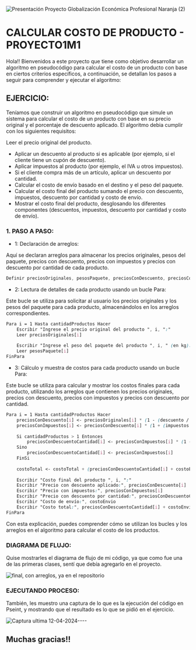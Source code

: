 ![Presentación Proyecto Globalización Económica Profesional Naranja (2)](https://github.com/Mariavaleriavarela/Proyecto1m1/assets/162743143/267b38be-b985-479f-8ba7-c9f9b31387c0)


# CALCULAR COSTO DE PRODUCTO - PROYECTO1M1


Hola!! Bienvenidos a este proyecto que tiene como objetivo desarrollar un algoritmo en pseudocódigo para calcular el costo de un producto con base en ciertos criterios específicos, a continuación, se detallan los pasos a seguir para comprender y ejecutar el algoritmo:

## EJERCICIO:
Teníamos que construir un algoritmo en pseudocódigo que simule un sistema para calcular el costo de un producto con base en su precio original y el porcentaje de descuento aplicado. El algoritmo debia cumplir con los siguientes requisitos:

Leer el precio original del producto.
- Aplicar un descuento al producto si es aplicable (por ejemplo, si el cliente tiene un cupón de descuento).
- Aplicar impuestos al producto (por ejemplo, el IVA u otros impuestos).
- Si el cliente compra más de un artículo, aplicar un descuento por cantidad.
- Calcular el costo de envío basado en el destino y el peso del paquete.
- Calcular el costo final del producto sumando el precio con descuento, impuestos, descuento por cantidad y costo de envío.
- Mostrar el costo final del producto, desglosando los diferentes componentes (descuentos, impuestos, descuento por cantidad y costo de envío).

### 1. PASO A PASO:
- 1: Declaración de arreglos:

Aquí se declaran arreglos para almacenar los precios originales, pesos del paquete, precios con descuento, precios con impuestos y precios con descuento por cantidad de cada producto.
  
```scss
Definir preciosOriginales, pesosPaquete, preciosConDescuento, preciosConImpuestos, preciosConDescuentoCantidad Como Arreglo de Reales
```
- 2: Lectura de detalles de cada producto usando un bucle Para:

Este bucle se utiliza para solicitar al usuario los precios originales y los pesos del paquete para cada producto, almacenándolos en los arreglos correspondientes.
  
```scss
Para i = 1 Hasta cantidadProductos Hacer
    Escribir "Ingrese el precio original del producto ", i, ":"
    Leer preciosOriginales[i]
    
    Escribir "Ingrese el peso del paquete del producto ", i, " (en kg):"
    Leer pesosPaquete[i]
FinPara
```
- 3: Cálculo y muestra de costos para cada producto usando un bucle Para:

Este bucle se utiliza para calcular y mostrar los costos finales para cada producto, utilizando los arreglos que contienen los precios originales, precios con descuento, precios con impuestos y precios con descuento por cantidad.

```scss
Para i = 1 Hasta cantidadProductos Hacer
    preciosConDescuento[i] <- preciosOriginales[i] * (1 - (descuento / 100))
    preciosConImpuestos[i] <- preciosConDescuento[i] * (1 + (impuestos / 100))
    
    Si cantidadProductos > 1 Entonces
        preciosConDescuentoCantidad[i] <- preciosConImpuestos[i] * (1 - (descuentoCantidad / 100))
    Sino
        preciosConDescuentoCantidad[i] <- preciosConImpuestos[i]
    FinSi
    
    costoTotal <- costoTotal + (preciosConDescuentoCantidad[i] + costoEnvio)
    
    Escribir "Costo final del producto ", i, ":"
    Escribir "Precio con descuento aplicado:", preciosConDescuento[i]
    Escribir "Precio con impuestos:", preciosConImpuestos[i]
    Escribir "Precio con descuento por cantidad:", preciosConDescuentoCantidad[i]
    Escribir "Costo de envío:", costoEnvio
    Escribir "Costo total:", preciosConDescuentoCantidad[i] + costoEnvio
FinPara
```
Con esta explicación, puedes comprender cómo se utilizan los bucles y los arreglos en el algoritmo para calcular el costo de los productos.

### DIAGRAMA DE FLUJO:

Quise mostrarles el diagrama de flujo de mi código, ya que como fue una de las primeras clases, sentí que debía agregarlo en el proyecto.

![final, con arreglos, ya en el repositorio](https://github.com/Mariavaleriavarela/Proyecto1m1/assets/162743143/9c1b5aa7-9ba4-4bc6-871c-4be930c86ce1)



### EJECUTANDO PROCESO:

También, les muestro una captura de lo que es la ejecución del código en Pseint, y mostrando que el resultado es lo que se pidió en el ejercicio.

![Captura ultima 12-04-2024----](https://github.com/Mariavaleriavarela/Proyecto1m1/assets/162743143/621cef86-137d-45bc-8127-c5ddb56a2a46)

## Muchas gracias!!
